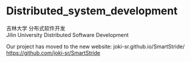 # Distributed_system_development

吉林大学 分布式软件开发  
Jilin University Distributed Software Development  

Our project has moved to the new website:
joki-sr.github.io/SmartStride/
https://github.com/joki-sr/SmartStride
